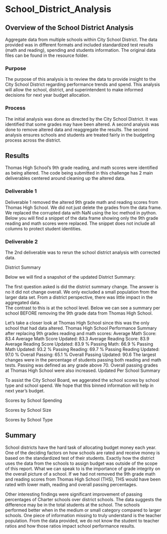 # School_District_Analysis

## Overview of the School District Analysis
Aggregate data from multiple schools within City School District. The data provided was in different formats and included standardized test results (math and reading), spending and students information. The original data files can be found in the resource folder. 

### Purpose
The purpose of this analysis is to review the data to provide insight to the City School District regarding performance trends and spend. This analysis will allow the school, district, and superintendent to make informed decisions for next year budget allocation.  

### Process
The initial analysis was done as directed by the City School District.  It was identified that some grades may have been altered.  A second analysis was done to remove altered data and reaggregate the results.  The second analysis ensures schools and students are treated fairly in the budgeting process across the district.

## Results
Thomas High School’s 9th grade reading, and math scores were identified as being altered.  The code being submitted in this challenge has 2 main deliverables centered around cleaning up the altered data.  

### Deliverable 1
Deliverable 1 removed the altered 9th grade math and reading scores from Thomas High School.  We did not just delete the grades from the data frame.  We replaced the corrupted data with NaN using the loc method in python.  Below you will find a snippet of the data frame showing only the 9th grade reading and math scores were replaced.  The snippet does not include all columns to protect student identities.      

 

### Deliverable 2
The 2nd deliverable was to rerun the school district analysis with corrected data. 

District Summary

Below we will find a snapshot of the updated District Summary:

 
The first question asked is did the district summary change.  The answer is no it did not change overall.  We only excluded a small population from the larger data set.  From a district perspective, there was little impact in the aggregated data.  
The contrast to this is at the school level.  Below we can see a summary per school BEFORE removing the 9th grade data from Thomas High School.
 
Let’s take a closer look at Thomas High School since this was the only school that had data altered. Thomas High School Performance Summary after replacing 9th grades reading and math scores: 
Average Math Score: 	83.4		Average Math Score Updated: 83.3
Average Reading Score: 83.9		Average Reading Score Updated: 83.9
% Passing Math:  66.9		% Passing Math Updated: 93.2
% Passing Reading: 69.7		% Passing Reading Updated: 97.0
% Overall Passing: 65.1		% Overall Passing Updated: 90.6
The largest changes were in the percentage of students passing both reading and math tests. Passing was defined as any grade above 70.  Overall passing grades at Thomas High School were also increased. 
Updated Per School Summary
 

To assist the City School Board, we aggerated the school scores by school type and school spend.  We hope that this binned information will help in next year’s budget.

Scores by School Spending
 
Scores by School Size
 
Scores by School Type
 
## Summary

School districts have the hard task of allocating budget money each year.  One of the deciding factors on how schools are rated and receive money is based on the standardized test of their students.  Exactly how the district uses the data from the schools to assign budget was outside of the scope of this report.  What we can speak to is the importance of grade integrity on the overall picture of a school.  If we had not removed the 9th grade math and reading scores from Thomas High School (THS), THS would have been rated with lower math, reading and overall passing percentages.  

Other interesting findings were significant improvement of passing percentages of Charter schools over district schools.  The data suggests the difference may be in the total students at the school.  The schools performed better when in the medium or small category compared to larger schools.  One piece of information missing to truly understand is the teacher population.  From the data provided, we do not know the student to teacher ratios and how those ratios impact school performance results. 

